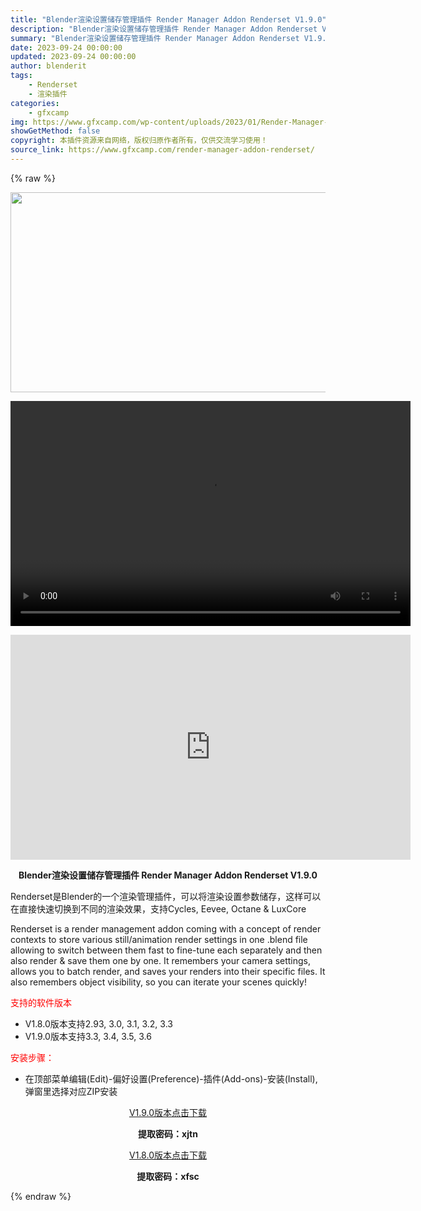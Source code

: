 ```yaml
---
title: "Blender渲染设置储存管理插件 Render Manager Addon Renderset V1.9.0"
description: "Blender渲染设置储存管理插件 Render Manager Addon Renderset V1.9.0 Renderset是Blender的一个渲染管理插件，可以将渲染设置参数储存，这样可以在..."
summary: "Blender渲染设置储存管理插件 Render Manager Addon Renderset V1.9.0 Renderset是Blender的一个渲染管理插件，可以将渲染设置参数储存，这样可以在..."
date: 2023-09-24 00:00:00
updated: 2023-09-24 00:00:00
author: blenderit
tags: 
    - Renderset
    - 渲染插件
categories:
    - gfxcamp
img: https://www.gfxcamp.com/wp-content/uploads/2023/01/Render-Manager-Addon-Renderset.jpg
showGetMethod: false
copyright: 本插件资源来自网络，版权归原作者所有，仅供交流学习使用！
source_link: https://www.gfxcamp.com/render-manager-addon-renderset/
---
```


{% raw %}
<div><p><img decoding="async" class="aligncenter size-full wp-image-115213" src="https://www.gfxcamp.com/wp-content/uploads/2023/01/Render-Manager-Addon-Renderset.jpg" data-src="https://www.gfxcamp.com/wp-content/uploads/2023/01/Render-Manager-Addon-Renderset.jpg" alt="" width="640" height="320" data-srcset="https://www.gfxcamp.com/wp-content/uploads/2023/01/Render-Manager-Addon-Renderset.jpg 640w, https://www.gfxcamp.com/wp-content/uploads/2023/01/Render-Manager-Addon-Renderset-150x75.jpg 150w" data-sizes="(max-width: 640px) 100vw, 640px"><br>
</p><center><div style="width: 640px;" class="wp-video"><!--[if lt IE 9]><script>document.createElement('video');</script><![endif]-->
<video class="wp-video-shortcode" id="video-105728-1" width="640" height="360" preload="true" controls="controls"><source type="video/mp4" src="http://cloud.video.taobao.com/play/u/null/p/1/e/6/t/1/428659564845.mp4?_=1"></source><a href="http://cloud.video.taobao.com/play/u/null/p/1/e/6/t/1/428659564845.mp4">http://cloud.video.taobao.com/play/u/null/p/1/e/6/t/1/428659564845.mp4</a></video></div></center><p style="text-align: center;"><strong><iframe loading="lazy" src="https://player.youku.com/embed/XNjA0NDAxOTQ3Mg==" width="640" height="360" frameborder="0" allowfullscreen="allowfullscreen" data-mce-fragment="1"></iframe></strong></p><p style="text-align: center;"><strong>Blender渲染设置储存管理插件 Render Manager Addon Renderset V1.9.0</strong></p><p>Renderset是Blender的一个渲染管理插件，可以将渲染设置参数储存，这样可以在直接快速切换到不同的渲染效果，支持Cycles, Eevee, Octane &amp; LuxCore</p><p>Renderset is a render management addon coming with a concept of render contexts to store various still/animation render settings in one .blend file allowing to switch between them fast to fine-tune each separately and then also render &amp; save them one by one. It remembers your camera settings, allows you to batch render, and saves your renders into their specific files. It also remembers object visibility, so you can iterate your scenes quickly!</p><p><span style="color: #ff0000;">支持的软件版本</span></p><ul>
<li>V1.8.0版本支持2.93, 3.0, 3.1, 3.2, 3.3</li>
<li>V1.9.0版本支持3.3, 3.4, 3.5, 3.6</li>
</ul><p><span style="color: #ff0000;">安装步骤：</span></p><ul>
<li>在顶部菜单编辑(Edit)-偏好设置(Preference)-插件(Add-ons)-安装(Install),弹窗里选择对应ZIP安装</li>
</ul><p style="text-align: center;"><a class="maxbutton-3 maxbutton maxbutton-baidu" target="_blank" rel="noopener" href="https://pan.baidu.com/s/1apA9D8wMICtCERYcqEVaqQ?pwd=xjtn"><span class="mb-text">V1.9.0版本点击下载</span></a></p><p style="text-align: center;"><strong>提取密码：xjtn</strong></p><p style="text-align: center;"><a class="maxbutton-3 maxbutton maxbutton-baidu" target="_blank" rel="noopener" href="https://pan.baidu.com/s/11U5eOQZ9UttRCe7Zz-aBZQ?pwd=xfsc"><span class="mb-text">V1.8.0版本点击下载</span></a></p><p style="text-align: center;"><strong>提取密码：xfsc</strong></p></div>
<div style="display: none">gfxcamp</div>
{% endraw %}